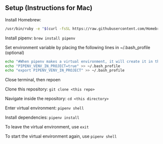 ## Setup (Instructions for Mac)
Install Homebrew:
```bash
/usr/bin/ruby -e "$(curl -fsSL https://raw.githubusercontent.com/Homebrew/install/master/install)"
```

Install pipenv: `brew install pipenv`

Set environment variable by placing the following lines in ~/.bash_profile (optional)
```bash
echo "#When pipenv makes a virtual environment, it will create it in the same directory as the project instead of ~/.local/share/virtualenv/" >> ~/.bash_profile
echo "PIPENV_VENV_IN_PROJECT=true" >> ~/.bash_profile
echo "export PIPENV_VENV_IN_PROJECT" >> ~/.bash_profile
```
Close terminal, then repoen

Clone this repository: `git clone <this repo>`

Navigate inside the repository: `cd <this directory>`

Enter virtual environment: `pipenv shell`

Install dependencies: `pipenv install`

To leave the virtual environment, use `exit`

To start the virtual environment again, use `pipenv shell`
